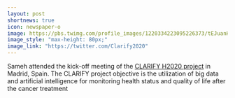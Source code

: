 ```yaml
---
layout: post
shortnews: true
icon: newspaper-o
image: https://pbs.twimg.com/profile_images/1220334223095226373/tEJuanHU_400x400.jpg
image_style: "max-height: 80px;"
image_link: "https://twitter.com/Clarify2020"
---
```


Sameh attended the kick-off meeting of the [CLARIFY H2020 project](https://twitter.com/Clarify2020) in Madrid, Spain. The CLARIFY project objective is the utilization of big data and artificial intelligence for monitoring health status and quality of life after the cancer treatment